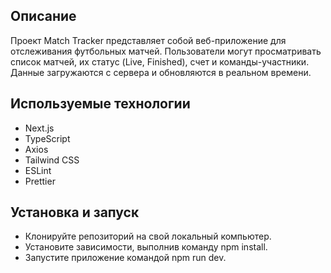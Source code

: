 ## Описание

Проект Match Tracker представляет собой веб-приложение для отслеживания футбольных матчей. Пользователи могут просматривать список матчей, их статус (Live, Finished), счет и команды-участники. Данные загружаются с сервера и обновляются в реальном времени.

## Используемые технологии

- Next.js
- TypeScript
- Axios
- Tailwind CSS
- ESLint
- Prettier

## Установка и запуск

- Клонируйте репозиторий на свой локальный компьютер.
- Установите зависимости, выполнив команду npm install.
- Запустите приложение командой npm run dev.
